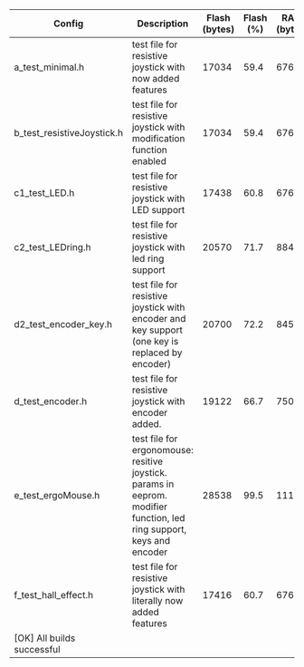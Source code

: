 | Config | Description | Flash (bytes) | Flash (%) | RAM (bytes) | RAM (%) | Build Success |
|--------|-------------|---------------|-----------|-------------|---------|---------------|
| a_test_minimal.h | test file for resistive joystick with now added features | 17034 | 59.4 | 676 | 26.4 | Yes |
| b_test_resistiveJoystick.h | test file for resistive joystick with modification function enabled | 17034 | 59.4 | 676 | 26.4 | Yes |
| c1_test_LED.h | test file for resistive joystick with LED support | 17438 | 60.8 | 676 | 26.4 | Yes |
| c2_test_LEDring.h | test file for resistive joystick with led ring support | 20570 | 71.7 | 884 | 34.5 | Yes |
| d2_test_encoder_key.h | test file for resistive joystick with encoder and key support (one key is replaced by encoder) | 20700 | 72.2 | 845 | 33.0 | Yes |
| d_test_encoder.h | test file for resistive joystick with encoder added. | 19122 | 66.7 | 750 | 29.3 | Yes |
| e_test_ergoMouse.h | test file for ergonomouse: resitive joystick. params in eeprom. modifier function, led ring support, keys and encoder | 28538 | 99.5 | 1118 | 43.7 | Yes |
| f_test_hall_effect.h | test file for resistive joystick with literally now added features | 17416 | 60.7 | 676 | 26.4 | Yes |
| [OK] All builds successful |  |  |  |  |  |  |
